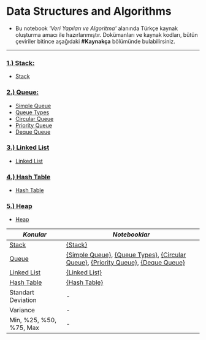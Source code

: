 # Data Structures and Algorithms
- Bu notebook <i>'Veri Yapıları ve Algoritma'</i> alanında Türkçe kaynak oluşturma amacı ile hazırlanmıştır. Dokümanları ve kaynak kodları, bütün çeviriler bitince aşağıdaki <b>#Kaynakça</b> bölümünde bulabilirsiniz.
<hr>

### [1.) Stack:](https://github.com/erogluegemen/Data-Structures-and-Algorithms/tree/main/Stack)
- [Stack](https://github.com/erogluegemen/Data-Structure-and-Algorithm/blob/main/Stack/stack_1.ipynb)

### [2.) Queue:](https://github.com/erogluegemen/Data-Structures-and-Algorithms/tree/main/Queue)
- [Simple Queue](https://github.com/erogluegemen/Data-Structure-and-Algorithm/blob/main/Queue/%5B1%5Dsimple_queue.ipynb)
- [Queue Types](https://github.com/erogluegemen/Data-Structure-and-Algorithm/blob/main/Queue/%5B2%5Dtypes_of_queue.ipynb)
- [Circular Queue](https://github.com/erogluegemen/Data-Structure-and-Algorithm/blob/main/Queue/%5B3%5Dcircular_queue.ipynb)
- [Priority Queue](https://github.com/erogluegemen/Data-Structure-and-Algorithm/blob/main/Queue/%5B4%5Dpriority_queue.ipynb)
- [Deque Queue](https://github.com/erogluegemen/Data-Structures-and-Algorithms/blob/main/Queue/%5B5%5Ddeque_queue.ipynb)

### [3.) Linked List](https://github.com/erogluegemen/Data-Structures-and-Algorithms/tree/main/Linked%20List)
- [Linked List](https://github.com/erogluegemen/Data-Structures-and-Algorithms/blob/main/Linked%20List/linked_list.ipynb)

### [4.) Hash Table](https://github.com/erogluegemen/Data-Structures-and-Algorithms/tree/main/Hash%20Table)
- [Hash Table](https://github.com/erogluegemen/Data-Structures-and-Algorithms/blob/main/Hash%20Table/hash_table.ipynb)

### [5.) Heap](https://github.com/erogluegemen/Data-Structures-and-Algorithms/tree/main/Heap)
- [Heap](https://github.com/erogluegemen/Data-Structures-and-Algorithms/blob/main/Heap/Heap.ipynb)

| *Konular*                   | *Notebooklar*          |
| ----------------------------|------------------------|
|      [Stack](https://github.com/erogluegemen/Data-Structures-and-Algorithms/tree/main/Stack)                   |        [{Stack}](https://github.com/erogluegemen/Data-Structure-and-Algorithm/blob/main/Stack/stack_1.ipynb)                     |
|[Queue](https://github.com/erogluegemen/Data-Structures-and-Algorithms/tree/main/Queue)|        [{Simple Queue}](https://github.com/erogluegemen/Data-Structure-and-Algorithm/blob/main/Queue/%5B1%5Dsimple_queue.ipynb), [{Queue Types}](https://github.com/erogluegemen/Data-Structure-and-Algorithm/blob/main/Queue/%5B2%5Dtypes_of_queue.ipynb), [{Circular Queue}](https://github.com/erogluegemen/Data-Structure-and-Algorithm/blob/main/Queue/%5B3%5Dcircular_queue.ipynb), [{Priority Queue}](https://github.com/erogluegemen/Data-Structure-and-Algorithm/blob/main/Queue/%5B4%5Dpriority_queue.ipynb), [{Deque Queue}](https://github.com/erogluegemen/Data-Structures-and-Algorithms/blob/main/Queue/%5B5%5Ddeque_queue.ipynb)   |
|[Linked List](https://github.com/erogluegemen/Data-Structures-and-Algorithms/tree/main/Linked%20List)           |        [{Linked List}](https://github.com/erogluegemen/Data-Structures-and-Algorithms/blob/main/Linked%20List/linked_list.ipynb)       |
|[Hash Table](https://github.com/erogluegemen/Data-Structures-and-Algorithms/tree/main/Hash%20Table)             |        [{Hash Table}](https://github.com/erogluegemen/Data-Structures-and-Algorithms/blob/main/Hash%20Table/hash_table.ipynb)            |
|      Standart Deviation     |          -             |
|      Variance               |          -             |
| Min, %25, %50, %75, Max     |          -             |
